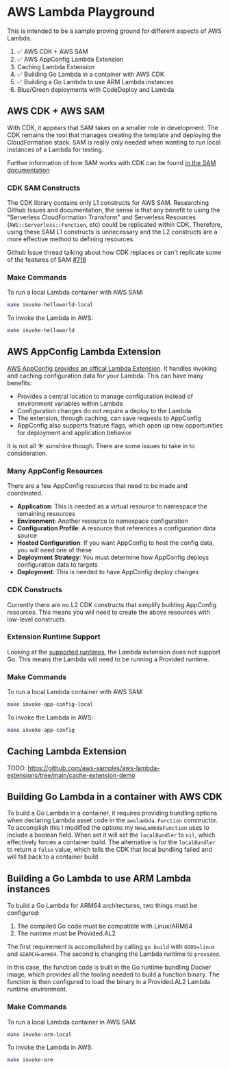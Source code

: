 # AWS Lambda Playground

This is intended to be a sample proving ground for different aspects of AWS Lambda.

1. :white_check_mark: AWS CDK + AWS SAM
1. :white_check_mark: AWS AppConfig Lambda Extension
1. Caching Lambda Extension
1. :white_check_mark: Building Go Lambda in a container with AWS CDK
1. :white_check_mark: Building a Go Lambda to use ARM Lambda instances
1. Blue/Green deployments with CodeDeploy and Lambda

## AWS CDK + AWS SAM

With CDK, it appears that SAM takes on a smaller role in development.  The CDK remains the tool that manages creating the template and deploying the CloudFormation stack.  SAM is really only needed when wanting to run local instances of a Lambda for testing.

Further information of how SAM works with CDK can be found [in the SAM documentation](https://docs.aws.amazon.com/serverless-application-model/latest/developerguide/serverless-cdk.html)

### CDK SAM Constructs

The CDK library contains only L1 constructs for AWS SAM.  Researching Github Issues and documentation, the sense is that any benefit to using the "Serverless CloudFormation Transform" and Serverless Resources (`AWS::Serverless::Function`, etc) could be replicated within CDK.  Therefore, using these SAM L1 constructs is unnecessary and the L2 constructs are a more effective method to defining resources.

Github Issue thread talking about how CDK replaces or can't replicate some of the features of SAM [#716](https://github.com/aws/aws-cdk/issues/716)

### Make Commands

To run a local Lambda container with AWS SAM:

```bash
make invoke-helloworld-local
```

To invoke the Lambda in AWS:

```bash
make invoke-helloworld
```

## AWS AppConfig Lambda Extension

[AWS AppConfig provides an offical Lambda Extension](https://docs.aws.amazon.com/appconfig/latest/userguide/appconfig-integration-lambda-extensions.html).  It handles invoking and caching configuration data for your Lambda.  This can have many benefits:

- Provides a central location to manage configuration instead of environment variables within Lambda
- Configuration changes do not require a deploy to the Lambda
- The extension, through caching, can save requests to AppConfig
- AppConfig also supports feature flags, which open up new opportunities for deployment and application behavior

It is not all :sunny: sunshine though.  There are some issues to take in to consideration.

### Many AppConfig Resources

There are a few AppConfig resources that need to be made and coordinated.

- **Application**: This is needed as a virtual resource to namespace the remaining resources
- **Environment**: Another resource to namespace configuration
- **Configuration Profile**: A resource that references a configuration data source
- **Hosted Configuration**: If you want AppConfig to host the config data, you will need one of these
- **Deployment Strategy**: You must determine how AppConfig deploys configuration data to targets
- **Deployment**: This is needed to have AppConfig deploy changes

### CDK Constructs

Currently there are no L2 CDK constructs that simplify building AppConfig resources.  This means you will need to create the above resources with low-level constructs.

### Extension Runtime Support

Looking at the [supported runtimes](https://docs.aws.amazon.com/appconfig/latest/userguide/appconfig-integration-lambda-extensions.html#appconfig-integration-lambda-extensions-runtimes), the Lambda extension does not support Go.  This means the Lambda will need to be running a Provided runtime.

### Make Commands

To run a local Lambda container with AWS SAM:

```bash
make invoke-app-config-local
```

To invoke the Lambda in AWS:

```bash
make invoke-app-config
```

## Caching Lambda Extension

TODO: https://github.com/aws-samples/aws-lambda-extensions/tree/main/cache-extension-demo

## Building Go Lambda in a container with AWS CDK

To build a Go Lambda in a container, it requires providing bundling options when declaring Lambda asset code in the `awslambda.Function` constructor.
To accomplish this I modified the options my `NewLambdaFunction` uses to include a boolean field.  When set it will set the `localBundler` to `nil`, which effectively forces a container build.
The alternative is for the `localBundler` to return a `false` value, which tells the CDK that local bundling failed and will fall back to a container build.

## Building a Go Lambda to use ARM Lambda instances

To build a Go Lambda for ARM64 architectures, two things must be configured:

1. The compiled Go code must be compatible with Linux/ARM64
1. The runtime must be Provided.AL2

The first requirement is accomplished by calling `go build` with `GOOS=linux` and `GOARCH=arm64`.
The second is changing the Lambda runtime to `provided`.

In this case, the function code is built in the Go runtime bundling Docker image, which provides all the tooling needed to build a function binary.
The function is then configured to load the binary in a Provided.AL2 Lambda runtime environment.

### Make Commands

To run a local Lambda container in AWS SAM:

```bash
make invoke-arm-local
```

To invoke the Lambda in AWS:

```bash
make invoke-arm
```
